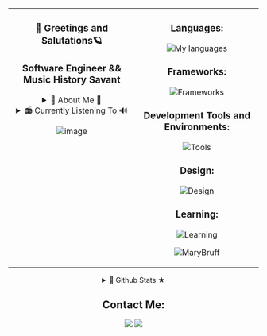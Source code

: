 <div align="center">
<table>
    <tr>
      <td valign="top">
        <div align="center">
          <h3>🌈  Greetings and Salutations🪐</h3>
          <h3>Software Engineer && Music History Savant</h3>
          <p>
           <details>
  <summary>🦋 About Me 🦋</summary>
       With a diverse background from acting to technical communications, I've cultivated a passion for digital media and front-end development. I am proficient in HTML, CSS, JavaScript, TypeScript, and React. I specialize in crafting UI/UX interfaces. Let's connect to explore potential collaborations and dive into my portfolio for a closer look at my projects and skills.
</details>
<details>
  <summary> 📻 Currently Listening To 🔊 </summary>  
    
[![Spotify](https://spotify-github-profile.kittinanx.com/api/view?uid=poptartmarbear&cover_image=true&theme=default&show_offline=false&background_color=291b3e&interchange=false&bar_color=ff64da)](https://spotify-github-profile.kittinanx.com/api/view?uid=poptartmarbear&redirect=true)


</details>
          </p>

![image](https://github.com/MaryBruff/MaryBruff/assets/128327004/2b867b35-95ff-497a-b8b7-23aa44153708)
        </div>
      </td>
      <td valign="top">
        <div align="center">
          <h3>Languages:</h3>
          <p>
      <img src="https://skillicons.dev/icons?i=js,ts,html,css&theme=dark" alt="My languages"/>
          </p>
          <h3>Frameworks:</h3>
          <p>
        <img src="https://skillicons.dev/icons?i=react,nodejs,webpack,express,sass,graphql,redux,pug&theme=dark" alt="Frameworks"/>
          </p>
          <h3>Development Tools and Environments:</h3>
          <p align="center">
        <img src="https://skillicons.dev/icons?i=cypress,githubactions,postman,apollo,git,github,replit,vscode,powershell&theme=dark" alt="Tools"/>
          </p>
          <h3>Design:</h3>
          <p>
      <img src="https://skillicons.dev/icons?i=figma,codepen,ae,au,ps,pr,notion&theme=dark" alt="Design"/>
          </p>
              <h3>Learning:</h3>
          <p>
      <img src="https://skillicons.dev/icons?i=aws,docker,jenkins,mongodb &theme=light" alt="Learning"/>
          </p>
     <p align="center"> <img src="https://komarev.com/ghpvc/?username=MaryBruff&label=Profile%20views&color=ff64da&style=for-the-badge" alt="MaryBruff" /> </p>
        </div>
      </td>
    </tr>
  </table>

<details>
  <summary>🦾 Github Stats ★ </summary>
 
 ![Mary's GitHub stats](https://github-readme-stats.vercel.app/api?username=MaryBruff&show_icons=true&theme=jolly)
</details>

**Contact Me:**
----------

<a target="_blank" href="https://www.linkedin.com/in/mary-bruff"><img src="https://img.shields.io/badge/-LinkedIn-291B3E?style=for-the-badge&logo=Linkedin&logoColor=ff64da"></img></a>
<a target="_blank" href="mailto:marybruff5@gmail.com"><img src="https://img.shields.io/badge/-Gmail-291B3E?style=for-the-badge&logo=Gmail&logoColor=ff64da"></img></a>

